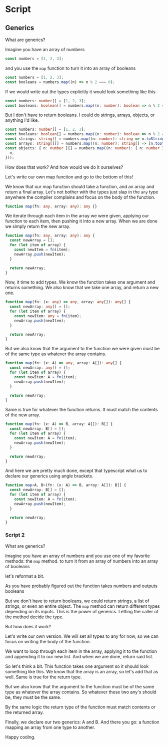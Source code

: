 # Script

## Generics

What are generics?

Imagine you have an array of numbers

```ts
const numbers = [1, 2, 3];
```

and you use the `map` function to turn it into an array of booleans

```ts
const numbers = [1, 2, 3];
const booleans = numbers.map((n) => n % 2 === 0);
```

If we would write out the types explicitly it would look something like this

```ts
const numbers: number[] = [1, 2, 3];
const booleans: boolean[] = numbers.map((n: number): boolean => n % 2 === 0);
```

But I don't have to return booleans. I could do strings, arrays, objects, or anything I'd like.

```ts
const numbers: number[] = [1, 2, 3];
const booleans: boolean[] = numbers.map((n: number): boolean => n % 2 === 0);
const strings: string[] = numbers.map((n: number): string => n.toString());
const arrays: string[][] = numbers.map((n: number): string[] => [n.toString()]);
const objects: { n: number }[] = numbers.map((n: number): { n: number } => ({
  n,
}));
```

How does that work? And how would we do it ourselves?

Let's write our own map function and go to the bottom of this!

We know that our map function should take a function, and an array and return a final array. Let's not
bother with the types just slap in the `any` type anywhere the compiler complains and focus on the body
of the function.

```ts
function map(fn: any, array: any): any {}
```

We iterate through each item in the array we were given, applying our function to each item, then pushing
it into a new array. When we are done we simply return the new array.

```ts
function map(fn: any, array: any): any {
  const newArray = [];
  for (let item of array) {
    const newItem = fn(item);
    newArray.push(newItem);
  }

  return newArray;
}
```

Now, it time to add types. We know the function takes one argument and returns something. We also know that we
take one array, and return a new one.

```ts
function map(fn: (x: any) => any, array: any[]): any[] {
  const newArray: any[] = [];
  for (let item of array) {
    const newItem: any = fn(item);
    newArray.push(newItem);
  }

  return newArray;
}
```

But we also know that the argument to the function we were given must be of the same type as whatever the array contains.

```ts
function map(fn: (x: A) => any, array: A[]): any[] {
  const newArray: any[] = [];
  for (let item of array) {
    const newItem: A = fn(item);
    newArray.push(newItem);
  }

  return newArray;
}
```

Same is true for whatever the function returns. It must match the contents of the new array.

```ts
function map(fn: (x: A) => B, array: A[]): B[] {
  const newArray: B[] = [];
  for (let item of array) {
    const newItem: A = fn(item);
    newArray.push(newItem);
  }

  return newArray;
}
```

And here we are pretty much done, except that typescript what us to declare our generics using angle brackets.

```ts
function map<A, B>(fn: (x: A) => B, array: A[]): B[] {
  const newArray: B[] = [];
  for (let item of array) {
    const newItem: A = fn(item);
    newArray.push(newItem);
  }

  return newArray;
}
```

### Script 2

What are generics?

Imagine you have an array of numbers and you use one of my favorite methods: the `map` method. to turn it from an array of numbers into an array of booleans

let's reformat a bit.

As you have probably figured out the function takes numbers and outputs booleans

But we don't have to return booleans, we could return strings, a list of strings, or even an entire object. The `map` method can return different types depending on its inputs. This is the power of generics. Letting the caller of the method decide the type.

But how does it work?

Let's write our own version.
We will set all types to any for now, so we can focus on writing the body of the function.

We want to loop through each item in the array, applying it to
the function and appending it to our new list. And when we are done, return said list.

So let's think a bit. This function takes one argument so it should look something like this. We know that the array is an array, so let's add that as well. Same is true for the return type.

But we also know that the argument to the function must be of the same type as whatever the array contains. So whatever these two any's should be, they must be the same.

By the same logic the return type of the function must match contents or the returned array.

Finally, we declare our two generics: A and B. And there you go: a function mapping an array from one type to another.

Happy coding.
